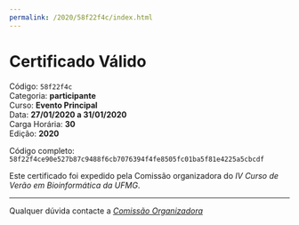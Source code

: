 ```yaml
---
permalink: /2020/58f22f4c/index.html
---
```


# Certificado Válido

Código: `58f22f4c`<br>
Categoria: **participante**<br>
Curso: **Evento Principal**<br>
Data: **27/01/2020 a 31/01/2020**<br>
Carga Horária: **30**<br>
Edição: **2020**<br>


Código completo: `58f22f4ce90e527b87c9488f6cb7076394f4fe8505fc01ba5f81e4225a5cbcdf`


Este certificado foi expedido pela Comissão organizadora do *IV Curso de Verão em Bioinformática da UFMG*.

----

Qualquer dúvida contacte a [_Comissão Organizadora_](<mailto:cursobioinfoufmg@gmail.com$subject=[Certificados]>)

